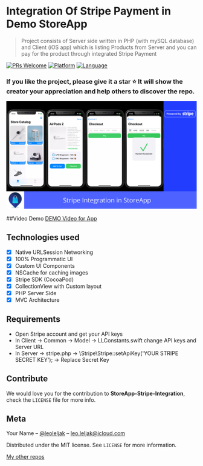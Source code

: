 # Integration Of Stripe Payment in Demo StoreApp
> Project consists of Server side written in PHP (with mySQL database) and Client (iOS app) which is listing Products from Server and you can pay for the product through integrated Stripe Payment

[![PRs Welcome](https://img.shields.io/badge/PRs-welcome-brightgreen.svg?style=flat-square)](http://makeapullrequest.com)
[![Platform](https://img.shields.io/badge/platform-iOS_13-yellow.svg)]()
[![Language](https://img.shields.io/badge/language-Swift_5.1-orange.svg)]()

### If you like the project, please give it a star ⭐ It will show the creator your appreciation and help others to discover the repo.

![](Resources/Images/banner.png)

##Video Demo
[DEMO Video for App](https://vimeo.com/426194844)

## Technologies used

- [x] Native URLSession Networking
- [x] 100% Programmatic UI
- [x] Custom UI Components
- [x] NSCache for caching images
- [x] Stripe SDK (CocoaPod)
- [x] CollectionView with Custom layout
- [x] PHP Server Side
- [x] MVC Architecture

## Requirements

- Open Stripe account and get your API keys
- In Client -> Common -> Model -> LLConstants.swift change API keys and Server URL
- In Server -> stripe.php -> \Stripe\Stripe::setApiKey('YOUR STRIPE SECRET KEY'); -> Replace Secret Key

## Contribute

We would love you for the contribution to **StoreApp-Stripe-Integration**, check the ``LICENSE`` file for more info.

## Meta

Your Name – [@leoleljak](https://twitter.com/leoleljak) – leo.leljak@icloud.com

Distributed under the MIT license. See ``LICENSE`` for more information.

[My other repos](https://github.com/leoleljak?repositories)

[swift-image]:https://img.shields.io/badge/swift-3.0-orange.svg
[swift-url]: https://swift.org/
[license-image]: https://img.shields.io/badge/License-MIT-blue.svg
[license-url]: LICENSE
[travis-image]: https://img.shields.io/travis/dbader/node-datadog-metrics/master.svg?style=flat-square
[travis-url]: https://travis-ci.org/dbader/node-datadog-metrics
[codebeat-image]: https://codebeat.co/badges/c19b47ea-2f9d-45df-8458-b2d952fe9dad
[codebeat-url]: https://codebeat.co/projects/github-com-vsouza-awesomeios-com
